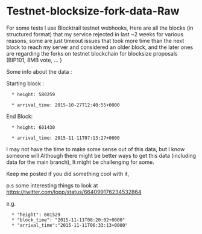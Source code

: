 # Testnet-blocksize-fork-data-Raw
For some tests I use Blocktrail testnet webhooks, 
Here are all the blocks (in structured format) that my service rejected in last ~2 weeks for various reasons,
some are just timeout issues that took more time than the next block to reach my server and considered an older block,
and the later ones are regarding the forks on testnet blockchain for blocksize proposals (BIP101, 8MB vote, ... )

Some info about the data :

Starting block :

      * height: 580259

      * arrival_time: 2015-10-27T12:40:55+0000

End Block:

      * height: 601430

      * arrival_time: 2015-11-11T07:13:27+0000
      
I may not have the time to make some sense out of this data, but I know someone will 
Although there might be better ways to get this data (including data for the main branch), It might be challenging for some.

Keep me posted if you did something cool with it,

p.s some interesting things to look at https://twitter.com/lopp/status/664099176234532864

e.g.

      * "height": 601529
      * "block_time": "2015-11-11T08:20:02+0000"
      * "arrival_time":"2015-11-11T06:33:13+0000"
